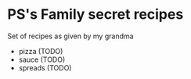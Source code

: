 # PS's Family secret recipes

Set of recipes as given by my grandma

* pizza (TODO)
* sauce (TODO)
* spreads (TODO)
